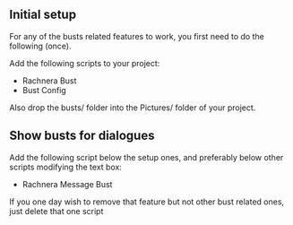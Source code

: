 ## Initial setup

For any of the busts related features to work, you first need to do the following (once).

Add the following scripts to your project:
- Rachnera Bust
- Bust Config

Also drop the busts/ folder into the Pictures/ folder of your project.

## Show busts for dialogues

Add the following script below the setup ones, and preferably below other scripts modifying the text box:
- Rachnera Message Bust

If you one day wish to remove that feature but not other bust related ones, just delete that one script
